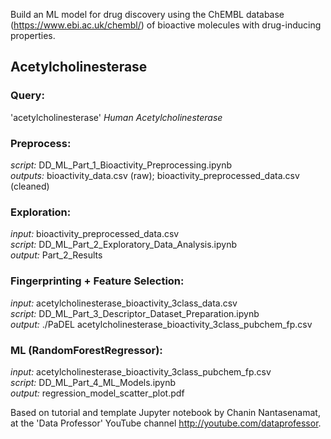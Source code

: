 Build an ML model for drug discovery using the ChEMBL database (https://www.ebi.ac.uk/chembl/) of bioactive molecules with drug-inducing properties.
## Acetylcholinesterase
### **Query:** 
'acetylcholinesterase' *Human Acetylcholinesterase*
### **Preprocess:** 
*script:* DD_ML_Part_1_Bioactivity_Preprocessing.ipynb \
*outputs:* bioactivity_data.csv (raw); bioactivity_preprocessed_data.csv (cleaned) 
### **Exploration:** 
*input:* bioactivity_preprocessed_data.csv \
*script:* DD_ML_Part_2_Exploratory_Data_Analysis.ipynb \
*output:* Part_2_Results
### **Fingerprinting + Feature Selection:** 
*input:* acetylcholinesterase_bioactivity_3class_data.csv \
*script:* DD_ML_Part_3_Descriptor_Dataset_Preparation.ipynb \
*output:* ./PaDEL acetylcholinesterase_bioactivity_3class_pubchem_fp.csv 
### **ML (RandomForestRegressor):** 
*input:* acetylcholinesterase_bioactivity_3class_pubchem_fp.csv \
*script:* DD_ML_Part_4_ML_Models.ipynb \
*output:* regression_model_scatter_plot.pdf


Based on tutorial and template Jupyter notebook by Chanin Nantasenamat, 
at the 'Data Professor' YouTube channel http://youtube.com/dataprofessor.
